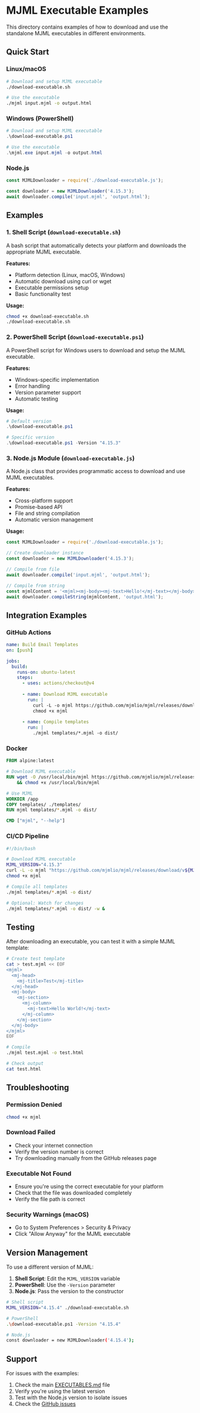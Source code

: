 # MJML Executable Examples

This directory contains examples of how to download and use the standalone MJML executables in different environments.

## Quick Start

### Linux/macOS
```bash
# Download and setup MJML executable
./download-executable.sh

# Use the executable
./mjml input.mjml -o output.html
```

### Windows (PowerShell)
```powershell
# Download and setup MJML executable
.\download-executable.ps1

# Use the executable
.\mjml.exe input.mjml -o output.html
```

### Node.js
```javascript
const MJMLDownloader = require('./download-executable.js');

const downloader = new MJMLDownloader('4.15.3');
await downloader.compile('input.mjml', 'output.html');
```

## Examples

### 1. Shell Script (`download-executable.sh`)

A bash script that automatically detects your platform and downloads the appropriate MJML executable.

**Features:**
- Platform detection (Linux, macOS, Windows)
- Automatic download using curl or wget
- Executable permissions setup
- Basic functionality test

**Usage:**
```bash
chmod +x download-executable.sh
./download-executable.sh
```

### 2. PowerShell Script (`download-executable.ps1`)

A PowerShell script for Windows users to download and setup the MJML executable.

**Features:**
- Windows-specific implementation
- Error handling
- Version parameter support
- Automatic testing

**Usage:**
```powershell
# Default version
.\download-executable.ps1

# Specific version
.\download-executable.ps1 -Version "4.15.3"
```

### 3. Node.js Module (`download-executable.js`)

A Node.js class that provides programmatic access to download and use MJML executables.

**Features:**
- Cross-platform support
- Promise-based API
- File and string compilation
- Automatic version management

**Usage:**
```javascript
const MJMLDownloader = require('./download-executable.js');

// Create downloader instance
const downloader = new MJMLDownloader('4.15.3');

// Compile from file
await downloader.compile('input.mjml', 'output.html');

// Compile from string
const mjmlContent = '<mjml><mj-body><mj-text>Hello!</mj-text></mj-body></mjml>';
await downloader.compileString(mjmlContent, 'output.html');
```

## Integration Examples

### GitHub Actions

```yaml
name: Build Email Templates
on: [push]

jobs:
  build:
    runs-on: ubuntu-latest
    steps:
      - uses: actions/checkout@v4
      
      - name: Download MJML executable
        run: |
          curl -L -o mjml https://github.com/mjmlio/mjml/releases/download/v4.15.3/mjml-linux-x64
          chmod +x mjml
      
      - name: Compile templates
        run: |
          ./mjml templates/*.mjml -o dist/
```

### Docker

```dockerfile
FROM alpine:latest

# Download MJML executable
RUN wget -O /usr/local/bin/mjml https://github.com/mjmlio/mjml/releases/download/v4.15.3/mjml-linux-x64 \
    && chmod +x /usr/local/bin/mjml

# Use MJML
WORKDIR /app
COPY templates/ ./templates/
RUN mjml templates/*.mjml -o dist/

CMD ["mjml", "--help"]
```

### CI/CD Pipeline

```bash
#!/bin/bash

# Download MJML executable
MJML_VERSION="4.15.3"
curl -L -o mjml "https://github.com/mjmlio/mjml/releases/download/v${MJML_VERSION}/mjml-linux-x64"
chmod +x mjml

# Compile all templates
./mjml templates/*.mjml -o dist/

# Optional: Watch for changes
./mjml templates/*.mjml -o dist/ -w &
```

## Testing

After downloading an executable, you can test it with a simple MJML template:

```bash
# Create test template
cat > test.mjml << EOF
<mjml>
  <mj-head>
    <mj-title>Test</mj-title>
  </mj-head>
  <mj-body>
    <mj-section>
      <mj-column>
        <mj-text>Hello World!</mj-text>
      </mj-column>
    </mj-section>
  </mj-body>
</mjml>
EOF

# Compile
./mjml test.mjml -o test.html

# Check output
cat test.html
```

## Troubleshooting

### Permission Denied
```bash
chmod +x mjml
```

### Download Failed
- Check your internet connection
- Verify the version number is correct
- Try downloading manually from the GitHub releases page

### Executable Not Found
- Ensure you're using the correct executable for your platform
- Check that the file was downloaded completely
- Verify the file path is correct

### Security Warnings (macOS)
- Go to System Preferences > Security & Privacy
- Click "Allow Anyway" for the MJML executable

## Version Management

To use a different version of MJML:

1. **Shell Script**: Edit the `MJML_VERSION` variable
2. **PowerShell**: Use the `-Version` parameter
3. **Node.js**: Pass the version to the constructor

```bash
# Shell script
MJML_VERSION="4.15.4" ./download-executable.sh

# PowerShell
.\download-executable.ps1 -Version "4.15.4"

# Node.js
const downloader = new MJMLDownloader('4.15.4');
```

## Support

For issues with the examples:
1. Check the main [EXECUTABLES.md](../EXECUTABLES.md) file
2. Verify you're using the latest version
3. Test with the Node.js version to isolate issues
4. Check the [GitHub issues](https://github.com/mjmlio/mjml/issues) 